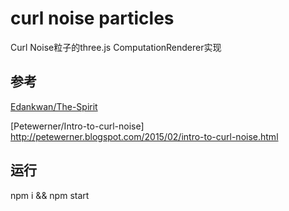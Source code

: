 # curl noise particles

Curl Noise粒子的three.js ComputationRenderer实现

## 参考

[Edankwan/The-Spirit](https://github.com/edankwan/The-Spirit) 

[Petewerner/Intro-to-curl-noise] http://petewerner.blogspot.com/2015/02/intro-to-curl-noise.html

## 运行
npm i && npm start
